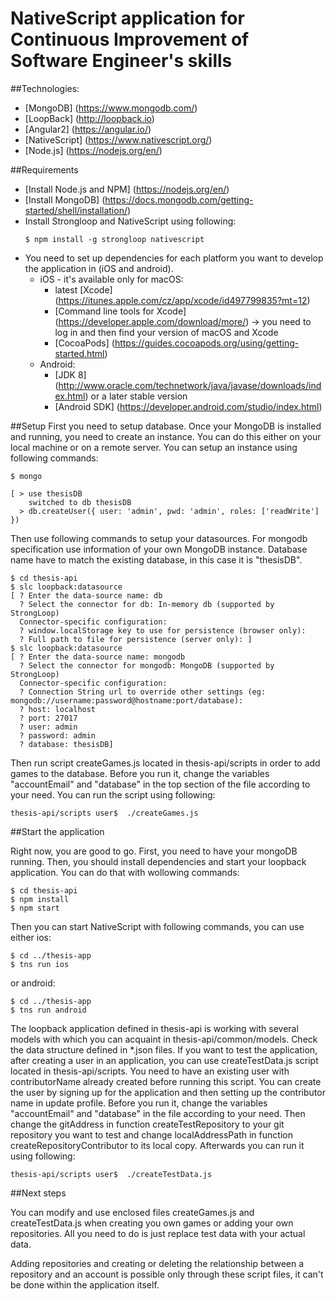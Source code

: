 # NativeScript application for Continuous Improvement of Software Engineer's skills

##Technologies:
 * [MongoDB] (https://www.mongodb.com/)
 * [LoopBack] (http://loopback.io)
 * [Angular2] (https://angular.io/)
 * [NativeScript] (https://www.nativescript.org/)
 * [Node.js] (https://nodejs.org/en/)

##Requirements
 * [Install Node.js and NPM] (https://nodejs.org/en/)
 * [Install MongoDB] (https://docs.mongodb.com/getting-started/shell/installation/)
 * Install Strongloop and NativeScript using following:
    ```
    $ npm install -g strongloop nativescript
    ```
 * You need to set up dependencies for each platform you want to develop the application in (iOS and android). 
    * iOS - it's available only for macOS: 
      * latest [Xcode] (https://itunes.apple.com/cz/app/xcode/id497799835?mt=12)
      * [Command line tools for Xcode] (https://developer.apple.com/download/more/) -> you need to log in and then find your version of macOS and Xcode
      * [CocoaPods] (https://guides.cocoapods.org/using/getting-started.html)
    * Android:
      * [JDK 8] (http://www.oracle.com/technetwork/java/javase/downloads/index.html) or a later stable version
      * [Android SDK] (https://developer.android.com/studio/index.html)


 ##Setup
 First you need to setup database. Once your MongoDB is installed and running, you need to create an instance. You can do this either on your local machine or on a remote server. You can setup an instance using following commands:
 ```
 $ mongo

 [ > use thesisDB
     switched to db thesisDB
   > db.createUser({ user: 'admin', pwd: 'admin', roles: ['readWrite'] })
 ```

 Then use following commands to setup your datasources.
 For mongodb specification use information of your own MongoDB instance.
 Database name have to match the existing database, in this case it is "thesisDB".
 ```
 $ cd thesis-api
 $ slc loopback:datasource
 [ ? Enter the data-source name: db
   ? Select the connector for db: In-memory db (supported by StrongLoop)
   Connector-specific configuration:
   ? window.localStorage key to use for persistence (browser only): 
   ? Full path to file for persistence (server only): ]
 $ slc loopback:datasource
 [ ? Enter the data-source name: mongodb
   ? Select the connector for mongodb: MongoDB (supported by StrongLoop)
   Connector-specific configuration:
   ? Connection String url to override other settings (eg: mongodb://username:password@hostname:port/database): 
   ? host: localhost
   ? port: 27017
   ? user: admin
   ? password: admin
   ? database: thesisDB]
 ```

Then run script createGames.js located in thesis-api/scripts in order to add games to the database.
Before you run it, change the variables "accountEmail" and "database" in the top section of the file according to your need.
You can run the script using following:
```
thesis-api/scripts user$  ./createGames.js
```


##Start the application

Right now, you are good to go. 
First, you need to have your mongoDB running. 
Then, you should install dependencies and start your loopback application. 
You can do that with wollowing commands: 
```
$ cd thesis-api
$ npm install
$ npm start
```
Then you can start NativeScript with following commands, you can use either ios:
```
$ cd ../thesis-app
$ tns run ios
```
or android: 
```
$ cd ../thesis-app
$ tns run android
```
The loopback application defined in thesis-api is working with several models with which you can acquaint in thesis-api/common/models.
Check the data structure defined in *.json files.
If you want to test the application, after creating a user in an application, you can use createTestData.js script located in thesis-api/scripts.
You need to have an existing user with contributorName already created before running this script.
You can create the user by signing up for the application and then setting up the contributor name in update profile.
Before you run it, change the variables "accountEmail" and "database" in the file according to your need.
Then change the gitAddress in function createTestRepository to your git repository you want to test and change localAddressPath in function createRepositoryContributor to its local copy.
Afterwards you can run it using following:
```
thesis-api/scripts user$  ./createTestData.js
```

##Next steps

You can modify and use enclosed files createGames.js and createTestData.js when creating you own games or adding your own repositories.
All you need to do is just replace test data with your actual data.

Adding repositories and creating or deleting the relationship between a repository and an account is possible only through these script files, it can't be done within the application itself.
